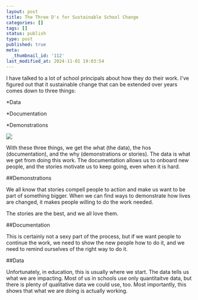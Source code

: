 ```yaml
---
layout: post
title: The Three D's for Sustainable School Change
categories: []
tags: []
status: publish
type: post
published: true
meta:
  _thumbnail_id: '112'
last_modified_at: 2024-11-01 19:03:54
---
```


I have talked to a lot of school principals about how they do their work. I've figured out that it sustainable change that can be extended over years comes down to three things:

*Data


*Documentation


*Demonstrations











































  

    
  
    
![](/squarespace_images/content_v1_4fffa949e4b0b4590d67b4e7_1547003123538-XHPYIWVHEJHPAQYIP2C4_image-asset.png_)
  


  



With these three things, we get the what (the data), the hos (documentation), and the why (demonstrations or stories). The data is what we get from doing this work. The documentation allows us to onboard new people, and the stories motivate us to keep going, even when it is hard.

##Demonstrations


We all know that stories compell people to action and make us want to be part of something bigger. When we can find ways to demonstrate how lives are changed, it makes people willing to do the work needed.

The stories are the best, and we all love them.

##Documentation


This is certainly not a sexy part of the process, but if we want people to continue the work, we need to show the new people how to do it, and we need to remind ourselves of the right way to do it.

##Data


Unfortunately, in education, this is usually where we start. The data tells us what we are impacting. Most of us in schools use only quantitaitve data, but there is plenty of qualitative data we could use, too. Most importantly, this shows that what we are doing is actually working.
